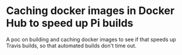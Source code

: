 # Caching docker images in Docker Hub to speed up Pi builds

A poc on building and caching docker images to see if that speeds up Travis builds, so that automated
builds don't time out.

